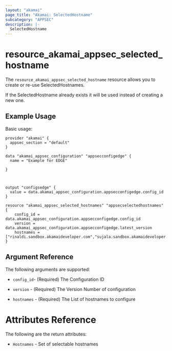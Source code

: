 ```yaml
---
layout: "akamai"
page_title: "Akamai: SelectedHostname"
subcategory: "APPSEC"
description: |-
  SelectedHostname
---
```


# resource_akamai_appsec_selected_hostname


The `resource_akamai_appsec_selected_hostname` resource allows you to create or re-use SelectedHostnames.

If the SelectedHostname already exists it will be used instead of creating a new one.

## Example Usage

Basic usage:

```hcl
provider "akamai" {
  appsec_section = "default"
}

data "akamai_appsec_configuration" "appsecconfigedge" {
  name = "Example for EDGE"
  
}



output "configsedge" {
  value = data.akamai_appsec_configuration.appsecconfigedge.config_id
}

resource "akamai_appsec_selected_hostnames" "appsecselectedhostnames" {
    config_id = data.akamai_appsec_configuration.appsecconfigedge.config_id
    version = data.akamai_appsec_configuration.appsecconfigedge.latest_version 
    hostnames = ["rinaldi.sandbox.akamaideveloper.com","sujala.sandbox.akamaideveloper.com"]  
}

```

## Argument Reference

The following arguments are supported:
* `config_id`- (Required) The Configuration ID

* `version` - (Required) The Version Number of configuration

* `hostnames` - (Required) The List of hostnames to configure

# Attributes Reference

The following are the return attributes:

* `Hostnames` - Set of selectable hostnames

